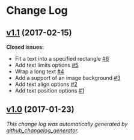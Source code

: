 # Change Log

## [v1.1](https://github.com/thewizardplusplus/white-generator/tree/v1.1) (2017-02-15)

**Closed issues:**

- Fit a text into a specified rectangle [\#6](https://github.com/thewizardplusplus/white-generator/issues/6)
- Add text limits options [\#5](https://github.com/thewizardplusplus/white-generator/issues/5)
- Wrap a long text [\#4](https://github.com/thewizardplusplus/white-generator/issues/4)
- Add a support of an image background [\#3](https://github.com/thewizardplusplus/white-generator/issues/3)
- Add text align options [\#2](https://github.com/thewizardplusplus/white-generator/issues/2)
- Add text position options [\#1](https://github.com/thewizardplusplus/white-generator/issues/1)

## [v1.0](https://github.com/thewizardplusplus/white-generator/tree/v1.0) (2017-01-23)

*This change log was automatically generated by [github_changelog_generator](https://github.com/skywinder/Github-Changelog-Generator).*
